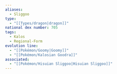 ```yaml
---
aliases:
  - Sliggoo
type:
  - "[[Types/dragon|dragon]]"
national dex number: 705
tags:
  - Kalos
  - Regional-Form
evolution line:
  - "[[Pokémon/Goomy|Goomy]]"
  - "[[Pokémon/Kalosian Goodra]]"
associated:
  - "[[Pokémon/Hisuian Sliggoo|Hisuian Sliggoo]]"
---
```

